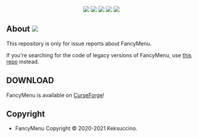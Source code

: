 <p style="text-align: center;"><a href="https://discord.gg/UzmeWkD"><img src="https://discordapp.com/api/guilds/704163135787106365/widget.png?style=banner2" /></a> <a href="https://twitter.com/keksuccino"><img src="https://s12.directupload.net/images/200916/joj33k55.png" /></a> <a href="https://www.reddit.com/r/FancyMenu/"><img src="https://s12.directupload.net/images/200916/efhmdjhg.png" /></a> <a href="https://www.patreon.com/keksuccino"><img src="https://s12.directupload.net/images/200916/5x6ujs8j.png" /></a> <a href="https://paypal.me/TimSchroeter"><img src="https://s12.directupload.net/images/200916/m9ajjxc9.png" /></a></p>

## About   [![](https://img.shields.io/badge/download-CurseForge-blueviolet)](https://www.curseforge.com/minecraft/mc-mods/fancymenu)

This repository is only for issue reports about FancyMenu.

If you're searching for the code of legacy versions of FancyMenu, use [this repo](https://github.com/Keksuccino/FancyMenu-Legacy) instead.

## DOWNLOAD

FancyMenu is available on [CurseForge](https://www.curseforge.com/minecraft/mc-mods/fancymenu)!

## Copyright

- FancyMenu Copyright © 2020-2021 Keksuccino.
